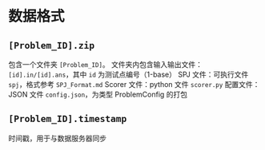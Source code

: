 # 数据格式
## `[Problem_ID].zip`
包含一个文件夹 `[Problem_ID]`。
文件夹内包含输入输出文件：`[id].in/[id].ans`，其中 `id` 为测试点编号（1-base）
SPJ 文件：可执行文件 `spj`，格式参考 `SPJ_Format.md`
Scorer 文件：python 文件 `scorer.py`
配置文件：JSON 文件 `config.json`，为类型 ProblemConfig 的打包
## `[Problem_ID].timestamp`
时间戳，用于与数据服务器同步